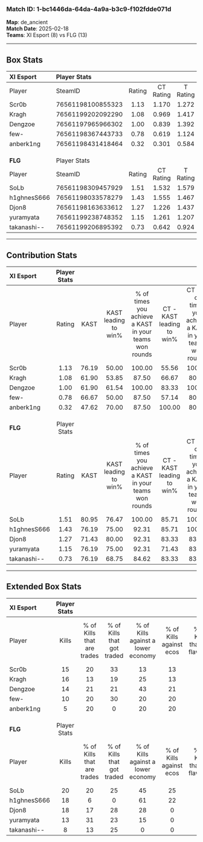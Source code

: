 ### Match ID: 1-bc1446da-64da-4a9a-b3c9-f102fdde071d  
**Map**: de_ancient  
**Match Date**: 2025-02-18  
**Teams**: XI Esport (8) vs FLG (13)  

---  

## Box Stats  

| **XI Esport** | Player Stats      |        |           |          |       |      |       |         |        |      |     |
| :- | :- | :-: | :-: | :-: | :-: | :-: | :-: | :-: | :-: | :-: | :-: |
| Player        | SteamID           | Rating | CT Rating | T Rating | KAST  | ADR  | Kills | Assists | Deaths | K/D  | HS% |
| Scr0b         | 76561198100855323 |  1.13  |   1.170   |  1.272   | 76.19 | 86.9 |  15   |    4    |   16   | 0.94 | 60  |
| Kragh         | 76561199202092290 |  1.08  |   0.969   |  1.417   | 61.90 | 84.4 |  16   |    4    |   15   | 1.07 | 62  |
| Dengzoe       | 76561197965966302 |  1.00  |   0.839   |  1.392   | 61.90 | 75.0 |  14   |    5    |   14   | 1.00 | 64  |
| few-          | 76561198367443733 |  0.78  |   0.619   |  1.124   | 66.67 | 58.2 |  10   |    4    |   15   | 0.67 | 70  |
| anberk1ng     | 76561198431418464 |  0.32  |   0.301   |  0.584   | 47.62 | 39.8 |   5   |    2    |   17   | 0.29 | 80  |
|               |                   |        |           |          |       |      |       |         |        |      |     |
|               |                   |        |           |          |       |      |       |         |        |      |     |
|               |                   |        |           |          |       |      |       |         |        |      |     |
| **FLG**       | Player Stats      |        |           |          |       |      |       |         |        |      |     |
| Player        | SteamID           | Rating | CT Rating | T Rating | KAST  | ADR  | Kills | Assists | Deaths | K/D  | HS% |
| SoLb          | 76561198309457929 |  1.51  |   1.532   |  1.579   | 80.95 | 89.9 |  20   |    5    |   11   | 1.82 | 45  |
| h1ghnesS666   | 76561198033578279 |  1.43  |   1.555   |  1.467   | 76.19 | 93.7 |  18   |    5    |   10   | 1.80 | 27  |
| Djon8         | 76561198163633612 |  1.27  |   1.226   |  1.437   | 71.43 | 91.6 |  18   |    1    |   14   | 1.29 | 72  |
| yuramyata     | 76561199238748352 |  1.15  |   1.261   |  1.207   | 76.19 | 71.8 |  13   |    5    |   10   | 1.30 |  0  |
| takanashi--   | 76561199206895392 |  0.73  |   0.642   |  0.924   | 76.19 | 43.0 |   8   |    5    |   15   | 0.53 | 62  |
---  

## Contribution Stats  

| **XI Esport** | Player Stats |       |                      |                                                        |                           |                                                             |                          |                                                            |
| :- | :-: | :-: | :-: | :-: | :-: | :-: | :-: | :-: |
| Player        |    Rating    | KAST  | KAST leading to win% | % of times you achieve a KAST in your teams won rounds | CT - KAST leading to win% | CT - % of times you achieve a KAST in your teams won rounds | T - KAST leading to win% | T - % of times you achieve a KAST in your teams won rounds |
| Scr0b         |     1.13     | 76.19 |        50.00         |                         100.00                         |           55.56           |                           100.00                            |          42.86           |                           100.00                           |
| Kragh         |     1.08     | 61.90 |        53.85         |                         87.50                          |           66.67           |                            80.00                            |          42.86           |                           100.00                           |
| Dengzoe       |     1.00     | 61.90 |        61.54         |                         100.00                         |           83.33           |                           100.00                            |          42.86           |                           100.00                           |
| few-          |     0.78     | 66.67 |        50.00         |                         87.50                          |           57.14           |                            80.00                            |          42.86           |                           100.00                           |
| anberk1ng     |     0.32     | 47.62 |        70.00         |                         87.50                          |          100.00           |                            80.00                            |          50.00           |                           100.00                           |
|               |              |       |                      |                                                        |                           |                                                             |                          |                                                            |
|               |              |       |                      |                                                        |                           |                                                             |                          |                                                            |
|               |              |       |                      |                                                        |                           |                                                             |                          |                                                            |
| **FLG**       | Player Stats |       |                      |                                                        |                           |                                                             |                          |                                                            |
| Player        |    Rating    | KAST  | KAST leading to win% | % of times you achieve a KAST in your teams won rounds | CT - KAST leading to win% | CT - % of times you achieve a KAST in your teams won rounds | T - KAST leading to win% | T - % of times you achieve a KAST in your teams won rounds |
| SoLb          |     1.51     | 80.95 |        76.47         |                         100.00                         |           85.71           |                           100.00                            |          70.00           |                           100.00                           |
| h1ghnesS666   |     1.43     | 76.19 |        75.00         |                         92.31                          |           85.71           |                           100.00                            |          66.67           |                           85.71                            |
| Djon8         |     1.27     | 71.43 |        80.00         |                         92.31                          |           83.33           |                            83.33                            |          77.78           |                           100.00                           |
| yuramyata     |     1.15     | 76.19 |        75.00         |                         92.31                          |           71.43           |                            83.33                            |          77.78           |                           100.00                           |
| takanashi--   |     0.73     | 76.19 |        68.75         |                         84.62                          |           83.33           |                            83.33                            |          60.00           |                           85.71                            |
---  

## Extended Box Stats  

| **XI Esport** | Player Stats |                            |                            |                                    |                         |                              |                                 |        |                             |                                     |                          |                               |                            |
| :- | :-: | :-: | :-: | :-: | :-: | :-: | :-: | :-: | :-: | :-: | :-: | :-: | :-: |
| Player        |    Kills     | % of Kills that are trades | % of Kills that got traded | % of Kills against a lower economy | % of Kills against ecos | % of Kills that are flawless | % of Kills that are close duels | Deaths | % of Deaths that get traded | % of Deaths against a lower economy | % of Deaths against ecos | % of Deaths that are flawless | % of Deaths that are close |
| Scr0b         |      15      |             20             |             33             |                 13                 |           13            |              80              |                7                |   16   |             19              |                  0                  |            0             |              69               |             6              |
| Kragh         |      16      |             13             |             19             |                 25                 |           13            |              88              |                0                |   15   |             20              |                  7                  |            7             |              53               |             7              |
| Dengzoe       |      14      |             21             |             21             |                 43                 |           21            |              50              |               14                |   14   |             21              |                  7                  |            7             |              79               |             14             |
| few-          |      10      |             20             |             30             |                 20                 |           20            |              70              |               10                |   15   |             13              |                  7                  |            0             |              47               |             7              |
| anberk1ng     |      5       |             20             |             0              |                 20                 |           20            |              80              |                0                |   17   |             24              |                  6                  |            6             |              71               |             18             |
|               |              |                            |                            |                                    |                         |                              |                                 |        |                             |                                     |                          |                               |                            |
|               |              |                            |                            |                                    |                         |                              |                                 |        |                             |                                     |                          |                               |                            |
|               |              |                            |                            |                                    |                         |                              |                                 |        |                             |                                     |                          |                               |                            |
| **FLG**       | Player Stats |                            |                            |                                    |                         |                              |                                 |        |                             |                                     |                          |                               |                            |
| Player        |    Kills     | % of Kills that are trades | % of Kills that got traded | % of Kills against a lower economy | % of Kills against ecos | % of Kills that are flawless | % of Kills that are close duels | Deaths | % of Deaths that get traded | % of Deaths against a lower economy | % of Deaths against ecos | % of Deaths that are flawless | % of Deaths that are close |
| SoLb          |      20      |             20             |             25             |                 45                 |           25            |              65              |                0                |   11   |             18              |                 36                  |            0             |              64               |             9              |
| h1ghnesS666   |      18      |             6              |             0              |                 61                 |           22            |              61              |               17                |   10   |             30              |                 20                  |            0             |              90               |             0              |
| Djon8         |      18      |             17             |             28             |                 28                 |            0            |              56              |               22                |   14   |             21              |                 21                  |            7             |              64               |             0              |
| yuramyata     |      13      |             31             |             23             |                 15                 |            0            |              77              |                8                |   10   |             30              |                 20                  |            0             |              70               |             20             |
| takanashi--   |      8       |             13             |             25             |                 0                  |            0            |              63              |                0                |   15   |             20              |                 27                  |            0             |              80               |             7              |
